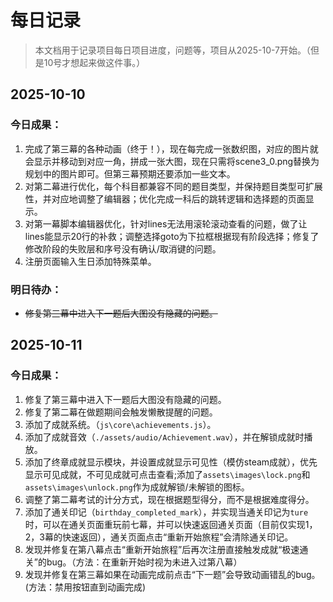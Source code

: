 # 每日记录

> 本文档用于记录项目每日项目进度，问题等，项目从2025-10-7开始。（但是10号才想起来做这件事。）

## 2025-10-10
### 今日成果：
1. 完成了第三幕的各种动画（终于！），现在每完成一张数织图，对应的图片就会显示并移动到对应一角，拼成一张大图，现在只需将scene3_0.png替换为规划中的图片即可。但第三幕预期还要添加一些文本。
2. 对第二幕进行优化，每个科目都兼容不同的题目类型，并保持题目类型可扩展性，并对应地调整了编辑器；优化完成一科后的跳转逻辑和选择题的页面显示。
3. 对第一幕脚本编辑器优化，针对lines无法用滚轮滚动查看的问题，做了让lines能显示20行的补救；调整选择goto为下拉框根据现有阶段选择；修复了修改阶段的失败层和序号没有确认/取消键的问题。
4. 注册页面输入生日添加特殊菜单。
### 明日待办：
- ~~修复第三幕中进入下一题后大图没有隐藏的问题。~~

## 2025-10-11
### 今日成果：
1. 修复了第三幕中进入下一题后大图没有隐藏的问题。
2. 修复了第二幕在做题期间会触发懒散提醒的问题。
3. 添加了成就系统。（`js\core\achievements.js`）。
4. 添加了成就音效（`./assets/audio/Achievement.wav`），并在解锁成就时播放。
5. 添加了终章成就显示模块，并设置成就显示可见性（模仿steam成就），优先显示可见成就，不可见成就可点击查看;添加了`assets\images\lock.png`和`assets\images\unlock.png`作为成就解锁/未解锁的图标。
6. 调整了第二幕考试的计分方式，现在根据题型得分，而不是根据难度得分。 
7. 添加了通关印记（`birthday_completed_mark`），并实现当通关印记为`ture`时，可以在通关页面重玩前七幕，并可以快速返回通关页面（目前仅实现1，2，3幕的快速返回），通关页面点击“重新开始旅程”会清除通关印记。
8. 发现并修复在第八幕点击“重新开始旅程”后再次注册直接触发成就“极速通关”的bug。（方法：在重新开始时视为未进入过第八幕）
9. 发现并修复在第三幕如果在动画完成前点击“下一题”会导致动画错乱的bug。(方法：禁用按钮直到动画完成)